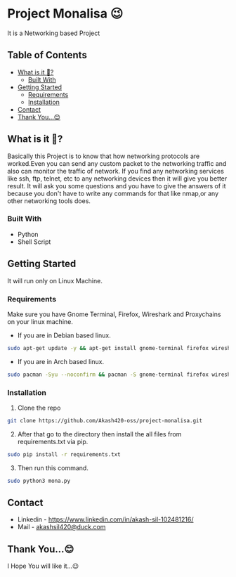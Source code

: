 # Project Monalisa 😉
It is a Networking based Project

## Table of Contents
* [What is it 🤔?](#about-the-project)
  * [Built With](#built-with)
* [Getting Started](#getting-started)
   * [Requirements](#requirements)
   * [Installation](#installation-guide)
* [Contact](#contact)
* [Thank You...😊](#wishes) 

## What is it 🤔?
Basically this Project is to know that how networking protocols are worked.Even you can send any custom packet to the networking traffic and also can monitor the traffic of network.
If you find any networking services like ssh, ftp, telnet, etc to any networking devices then it will give you better result.
It will ask you some questions and you have to give the answers of it because you don't have to write any commands for that like nmap,or any other networking tools does.


### Built With
* Python
* Shell Script

## Getting Started
It will run only on Linux Machine.

### Requirements
Make sure you have Gnome Terminal, Firefox, Wireshark and Proxychains  on your linux machine.
* If you are in Debian based linux.
```sh
sudo apt-get update -y && apt-get install gnome-terminal firefox wireshark -y
```
* If you are in Arch based linux.
```sh
sudo pacman -Syu --noconfirm && pacman -S gnome-terminal firefox wireshark --noconfirm
```
### Installation
1. Clone the repo
```sh
git clone https://github.com/Akash420-oss/project-monalisa.git
```
2. After that go to the directory then install the all files from requirements.txt via pip.
```sh
sudo pip install -r requirements.txt
```
3. Then run this command.
```sh
sudo python3 mona.py
```
 
## Contact
* Linkedin - https://www.linkedin.com/in/akash-sil-102481216/ 
* Mail - akashsil420@duck.com
## Thank You...😊
I Hope You will like it...😉
